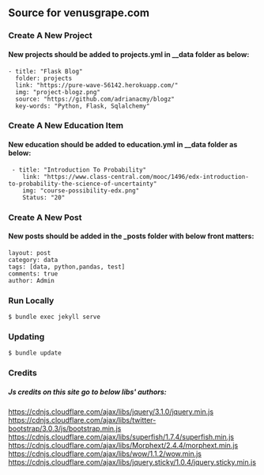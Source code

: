 ## Source for venusgrape.com

### Create A New Project

#### New projects should be added to projects.yml in __data folder as below:

```
- title: "Flask Blog"
  folder: projects
  link: "https://pure-wave-56142.herokuapp.com/"
  img: "project-blogz.png"
  source: "https://github.com/adrianacmy/blogz"
  key-words: "Python, Flask, Sqlalchemy"
```


### Create A New Education Item

#### New education should be added to education.yml in __data folder as below:

```
 - title: "Introduction To Probability"
    link: "https://www.class-central.com/mooc/1496/edx-introduction-to-probability-the-science-of-uncertainty"
    img: "course-possibility-edx.png"
    Status: "20"
```


### Create A New Post

#### New posts should be added in the _posts folder with below front matters:

```
layout: post
category: data
tags: [data, python,pandas, test]
comments: true
author: Admin

```


### Run Locally
```
$ bundle exec jekyll serve
```
### Updating
```
$ bundle update
```
### Credits
##### Js credits on this site go to below libs' authors:
https://cdnjs.cloudflare.com/ajax/libs/jquery/3.1.0/jquery.min.js
https://cdnjs.cloudflare.com/ajax/libs/twitter-bootstrap/3.0.3/js/bootstrap.min.js
https://cdnjs.cloudflare.com/ajax/libs/superfish/1.7.4/superfish.min.js
https://cdnjs.cloudflare.com/ajax/libs/Morphext/2.4.4/morphext.min.js
https://cdnjs.cloudflare.com/ajax/libs/wow/1.1.2/wow.min.js
https://cdnjs.cloudflare.com/ajax/libs/jquery.sticky/1.0.4/jquery.sticky.min.js